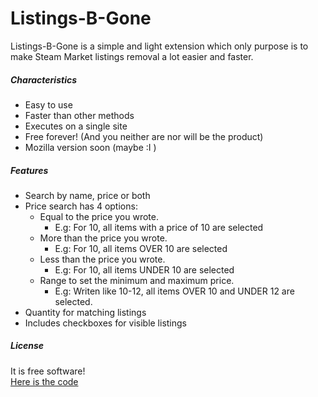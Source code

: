 # Listings-B-Gone

Listings-B-Gone is a simple and light extension which only purpose is to make Steam Market listings removal a lot easier and faster.

##### Characteristics

 - Easy to use
 - Faster than other methods
 - Executes on a single site
 - Free forever! (And you neither are nor will be the product)
 - Mozilla version soon (maybe :I )

##### Features

 - Search by name, price or both
 - Price search has 4 options:
   - Equal to the price you wrote.
     - E.g: For 10, all items with a price of 10 are selected
   - More than the price you wrote.
     - E.g: For 10, all items OVER 10 are selected
   - Less than the price you wrote.
     - E.g: For 10, all items UNDER 10 are selected
   - Range to set the minimum and maximum price.
     - E.g: Writen like 10-12, all items OVER 10 and UNDER 12 are selected.
 - Quantity for matching listings
 - Includes checkboxes for visible listings

##### License
It is free software!  
[Here is the code](https://github.com/gelatinadenaranja/ListingsBGone)
